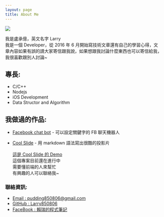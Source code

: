```yaml
---
layout: page
title: About Me
---
```


![](https://avatars0.githubusercontent.com/u/10403741?v=3&s=300)
<p class="message">
我是盧承億，英文名字 Larry<br>
我是一個 Developer，從 2016 年 6 月開始寫技術文章還有自己的學習心得，文章內容如果有誤的請大家寄信跟我說，如果想跟我討論什麼東西也可以寄信給我，我很喜歡跟別人討論~
</p>

## 專長:

- C/C++
- Nodejs
- iOS Development
- Data Structor and Algorithm


## 我做過的作品:

- [Facebook chat bot](https://github.com/Larry850806/facebook-chat-bot) - 可以設定關鍵字的 FB 聊天機器人

- [Cool Slide](https://github.com/CoolSlide/cool-slide) - 用 markdown 語法寫出很酷的投影片<br><br>[這是 Cool Slide 的 Demo](http://coolslide.github.io)<br>
這個專案目前還在進行中<br>
需要懂前端的人來幫忙<br>
有興趣的人可以聯絡我~<br>


### 聯絡資訊:

- [Email : pudding850806@gmail.com](mailto:pudding850806@gmail.com)<br>
- [GitHub : Larry850806](https://github.com/Larry850806)<br>
- [FaceBook : 賴瑞的程式筆記](https://www.facebook.com/賴瑞的程式筆記-1755838524703270/)<br>
